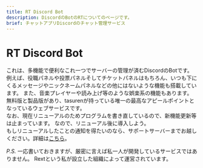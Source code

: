 ```yaml
---
title: RT Discord Bot
description: DiscordのBotのRTについてのページです。
brief: チャットアプリDiscordのチャット管理サービス
---
```

# RT Discord Bot
これは、多機能で便利なこれ一つでサーバーの管理が済むDiscordのBotです。  
例えば、役職パネルや投票パネルそしてチケットパネルはもちろん、いつも下にくるメッセージやニックネームパネルなどの他にはないような機能も搭載しています。
また、音楽プレイヤーや読み上げ等のような娯楽系の機能もあります。  
無料版と製品版があり、tasurenが持っている唯一の最高なアピールポイントとなっているウェブサービスです。  
なお、現在リニューアルのためプログラムを書き直しているので、新機能更新等は止まっています。
なので、リニューアル後に導入しよう。  
もしリニューアルしたことの通知を得たいのなら、サポートサーバーまでお越しください。詳細は[こちら](https://rt.rext.dev/)。

*P.S.*
一応書いておきますが、厳密に言えば私一人が開発しているサービスではありません。
Rextという私が設立した組織によって運営されています。